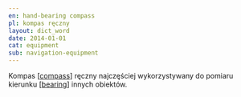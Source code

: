 ```yaml
---
en: hand-bearing compass
pl: kompas ręczny 
layout: dict_word
date: 2014-01-01
cat: equipment
sub: navigation-equipment
---
```


Kompas [[compass](/dict/c/compass.html)] ręczny najczęściej wykorzystywany do pomiaru kierunku [[bearing](/dict/b/bearing.html)] innych obiektów.